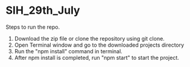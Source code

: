 # SIH_29th_July

Steps to run the repo.
1. Download the zip file or clone the repository using git clone.
2. Open Terminal window and go to the downloaded projects directory
3. Run the "npm install" command in terminal.
4. After npm install is completed, run "npm start" to start the project.

